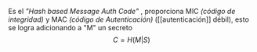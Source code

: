 Es el *"Hash based Message Auth Code"* , proporciona MIC *(código de integridad)* y MAC *(código de Autenticación)* ([[autenticación]] débil), esto se logra adicionando a "M" un secreto
$$
C=H(M|S)
$$
